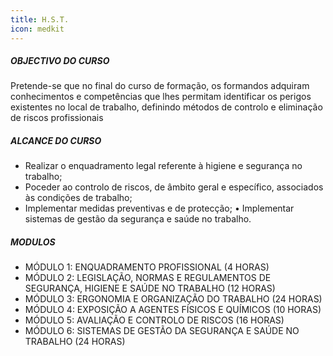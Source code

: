 ```yaml
---
title: H.S.T.
icon: medkit
---
```


##### OBJECTIVO DO CURSO

Pretende-se que no final do curso de formação, os formandos adquiram conhecimentos e competências que lhes permitam identificar os perigos existentes no local de trabalho, definindo métodos de controlo e eliminação de riscos profissionais

##### ALCANCE DO CURSO

- Realizar o enquadramento legal referente à higiene e segurança no trabalho;
- Poceder ao controlo de riscos, de âmbito geral e específico, associados às condições de trabalho;
- Implementar medidas preventivas e de protecção; • Implementar sistemas de gestão da segurança e saúde no trabalho.

##### MODULOS

* MÓDULO 1: ENQUADRAMENTO PROFISSIONAL (4 HORAS)
* MÓDULO 2: LEGISLAÇÃO, NORMAS E REGULAMENTOS DE SEGURANÇA, HIGIENE E SAÚDE NO TRABALHO (12 HORAS)
* MÓDULO 3: ERGONOMIA E ORGANIZAÇÃO DO TRABALHO (24 HORAS)
* MÓDULO 4: EXPOSIÇÃO A AGENTES FÍSICOS E QUÍMICOS (10 HORAS)
* MÓDULO 5: AVALIAÇÃO E CONTROLO DE RISCOS (16 HORAS)
* MÓDULO 6: SISTEMAS DE GESTÃO DA SEGURANÇA E SAÚDE NO TRABALHO (24 HORAS)